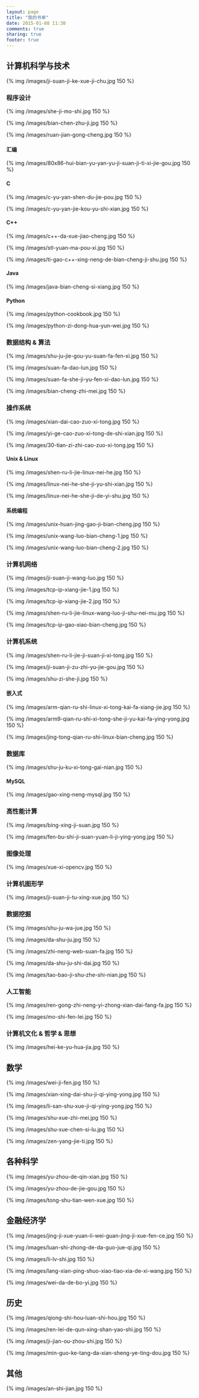 ```yaml
---
layout: page
title: "我的书单"
date: 2015-01-08 11:30
comments: true
sharing: true
footer: true
---
```


## 计算机科学与技术

{% img /images/ji-suan-ji-ke-xue-ji-chu.jpg 150 %}

### 程序设计

{% img /images/she-ji-mo-shi.jpg 150 %}

{% img /images/bian-chen-zhu-ji.jpg 150 %}

{% img /images/ruan-jian-gong-cheng.jpg 150 %}

#### 汇编

{% img /images/80x86-hui-bian-yu-yan-yu-ji-suan-ji-ti-xi-jie-gou.jpg 150 %}

#### C

{% img /images/c-yu-yan-shen-du-jie-pou.jpg 150 %}

{% img /images/c-yu-yan-jie-kou-yu-shi-xian.jpg 150 %}

#### C++

{% img /images/c++-da-xue-jiao-cheng.jpg 150 %}

{% img /images/stl-yuan-ma-pou-xi.jpg 150 %}

{% img /images/ti-gao-c++-xing-neng-de-bian-cheng-ji-shu.jpg 150 %}

#### Java

{% img /images/java-bian-cheng-si-xiang.jpg 150 %}

#### Python

{% img /images/python-cookbook.jpg 150 %}

{% img /images/python-zi-dong-hua-yun-wei.jpg 150 %}

### 数据结构 & 算法

{% img /images/shu-ju-jie-gou-yu-suan-fa-fen-xi.jpg 150 %}

{% img /images/suan-fa-dao-lun.jpg 150 %}

{% img /images/suan-fa-she-ji-yu-fen-xi-dao-lun.jpg 150 %}

{% img /images/bian-cheng-zhi-mei.jpg 150 %}

### 操作系统

{% img /images/xian-dai-cao-zuo-xi-tong.jpg 150 %}

{% img /images/yi-ge-cao-zuo-xi-tong-de-shi-xian.jpg 150 %}

{% img /images/30-tian-zi-zhi-cao-zuo-xi-tong.jpg 150 %}

#### Unix & Linux

{% img /images/shen-ru-li-jie-linux-nei-he.jpg 150 %}

{% img /images/linux-nei-he-she-ji-yu-shi-xian.jpg 150 %}

{% img /images/linux-nei-he-she-ji-de-yi-shu.jpg 150 %}

#### 系统编程

{% img /images/unix-huan-jing-gao-ji-bian-cheng.jpg 150 %}

{% img /images/unix-wang-luo-bian-cheng-1.jpg 150 %}

{% img /images/unix-wang-luo-bian-cheng-2.jpg 150 %}

### 计算机网络

{% img /images/ji-suan-ji-wang-luo.jpg 150 %}

{% img /images/tcp-ip-xiang-jie-1.jpg 150 %}

{% img /images/tcp-ip-xiang-jie-2.jpg 150 %}

{% img /images/shen-ru-li-jie-linux-wang-luo-ji-shu-nei-mu.jpg 150 %}

{% img /images/tcp-ip-gao-xiao-bian-cheng.jpg 150 %}

### 计算机系统

{% img /images/shen-ru-li-jie-ji-suan-ji-xi-tong.jpg 150 %}

{% img /images/ji-suan-ji-zu-zhi-yu-jie-gou.jpg 150 %}

{% img /images/shu-zi-she-ji.jpg 150 %}

#### 嵌入式

{% img /images/arm-qian-ru-shi-linux-xi-tong-kai-fa-xiang-jie.jpg 150 %}

{% img /images/arm9-qian-ru-shi-xi-tong-she-ji-yu-kai-fa-ying-yong.jpg 150 %}

{% img /images/jing-tong-qian-ru-shi-linux-bian-cheng.jpg 150 %}

### 数据库

{% img /images/shu-ju-ku-xi-tong-gai-nian.jpg 150 %}

#### MySQL

{% img /images/gao-xing-neng-mysql.jpg 150 %}

### 高性能计算

{% img /images/bing-xing-ji-suan.jpg 150 %}

{% img /images/fen-bu-shi-ji-suan-yuan-li-ji-ying-yong.jpg 150 %}

### 图像处理

{% img /images/xue-xi-opencv.jpg 150 %}

### 计算机图形学

{% img /images/ji-suan-ji-tu-xing-xue.jpg 150 %}

### 数据挖掘

{% img /images/shu-ju-wa-jue.jpg 150 %}

{% img /images/da-shu-ju.jpg 150 %}

{% img /images/zhi-neng-web-suan-fa.jpg 150 %}

{% img /images/da-shu-ju-shi-dai.jpg 150 %}

{% img /images/tao-bao-ji-shu-zhe-shi-nian.jpg 150 %}

### 人工智能

{% img /images/ren-gong-zhi-neng-yi-zhong-xian-dai-fang-fa.jpg 150 %}

{% img /images/mo-shi-fen-lei.jpg 150 %}

### 计算机文化 & 哲学 & 思想

{% img /images/hei-ke-yu-hua-jia.jpg 150 %}

## 数学

{% img /images/wei-ji-fen.jpg 150 %}

{% img /images/xian-xing-dai-shu-ji-qi-ying-yong.jpg 150 %}

{% img /images/li-san-shu-xue-ji-qi-ying-yong.jpg 150 %}

{% img /images/shu-xue-zhi-mei.jpg 150 %}

{% img /images/shu-xue-chen-si-lu.jpg 150 %}

{% img /images/zen-yang-jie-ti.jpg 150 %}

## 各种科学

{% img /images/yu-zhou-de-qin-xian.jpg 150 %}

{% img /images/yu-zhou-de-jie-gou.jpg 150 %}

{% img /images/tong-shu-tian-wen-xue.jpg 150 %}

## 金融经济学

{% img /images/jing-ji-xue-yuan-li-wei-guan-jing-ji-xue-fen-ce.jpg 150 %}

{% img /images/luan-shi-zhong-de-da-guo-jue-qi.jpg 150 %}

{% img /images/li-lv-shi.jpg 150 %}

{% img /images/lang-xian-ping-shuo-xiao-tiao-xia-de-xi-wang.jpg 150 %}

{% img /images/wei-da-de-bo-yi.jpg 150 %}

## 历史

{% img /images/qiong-shi-hou-luan-shi-hou.jpg 150 %}

{% img /images/ren-lei-de-qun-xing-shan-yao-shi.jpg 150 %}

{% img /images/ji-jian-ou-zhou-shi.jpg 150 %}

{% img /images/min-guo-ke-tang-da-xian-sheng-ye-ting-dou.jpg 150 %}

## 其他

{% img /images/an-shi-jian.jpg 150 %}
